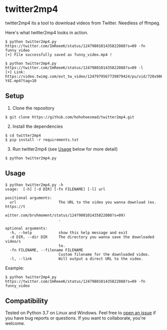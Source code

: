 # twitter2mp4
twitter2mp4 its a tool to download videos from Twitter. Needless of ffmpeg.

Here's what twitter2mp4 looks in action.
```
$ python twitter2mp4.py https://twitter.com/ImReeeK/status/1247980101435822088?s=09 -fn funny_video
[+] File successfully saved as funny_video.mp4 !

$ python twitter2mp4.py https://twitter.com/ImReeeK/status/1247980101435822088?s=09 -l
[+] Link: https://video.twimg.com/ext_tw_video/1247979567739879424/pu/vid/720x986/MgihvBG9E_2E-Y4I.mp4?tag=10

```

## Setup
1) Clone the repository

```
$ git clone https://github.com/hohohoesmad/twitter2mp4.git
```

2) Install the dependencies

```
$ cd twitter2mp4
$ pip install -r requirements.txt
```

3) Run twitter2mp4 (see [Usage](#usage) below for more detail)

```
$ python twitter2mp4.py
```

## Usage
```
$ python twitter2mp4.py -h
usage:  [-h] [-d DIR] [-fn FILENAME] [-l] url

positional arguments:
  url                   The URL to the video you wanna download (ex. https://t
                        witter.com/bruhmoment/status/1247980101435822088?s=09)
                        .

optional arguments:
  -h, --help            show this help message and exit
  -d DIR, --dir DIR     The directory you wanna save the downloaded video/s
                        to.
  -fn FILENAME, --filename FILENAME
                        Custom filename for the downloaded video.
  -l, --link            Will output a direct URL to the video.

```
Example:
```
$ python twitter2mp4.py https://twitter.com/ImReeeK/status/1247980101435822088?s=09 -fn funny_video
```

## Compatibility

Tested on Python 3.7 on Linux and Windows. Feel free to [open an issue] if you have bug reports or questions. If you want to collaborate, you're welcome.

[open an issue]: https://github.com/hohohoesmad/twitter2mp4/issues/new
